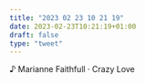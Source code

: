 ```yaml
---
title: "2023 02 23 10 21 19"
date: 2023-02-23T10:21:19+01:00
draft: false
type: "tweet"
---
```


♪ Marianne Faithfull · Crazy Love
